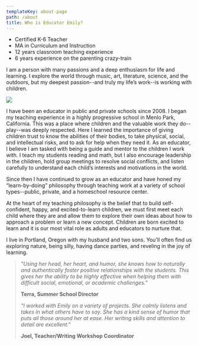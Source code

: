 ```yaml
---
templateKey: about-page
path: /about
title: Who is Educator Emily?
---
```

* Certified K-6 Teacher
* MA in Curriculum and Instruction
* 12 years classroom teaching experience 
* 6 years experience on the parenting crazy-train  

I am a person with many passions and a deep enthusiasm for life and learning. I explore the world through music, art, literature, science, and the outdoors, but my deepest passion--and truly my life’s work--is working with children.

![](/img/emilybio.jpg)

I have been an educator in public and private schools since 2008. I began my teaching experience in a highly progressive school in Menlo Park, California. This was a place where children and the valuable work they do--play--was deeply respected. Here I learned the importance of giving children trust to know the abilities of their bodies, to take physical, social, and intellectual risks, and to ask for help when they need it. As an educator, I believe I am tasked with being a guide and mentor to the children I work with. I teach my students reading and math, but I also encourage leadership in the children, hold group meetings to resolve social conflicts, and listen carefully to understand each child’s interests and motivations in the world.

Since then I have continued to grow as an educator and have honed my “learn-by-doing” philosophy through teaching work at a variety of school types--public, private, and a homeschool resource center. 

At the heart of my teaching philosophy is the belief that to build self-confident, happy, and excited-to-learn children, we must first meet each child where they are and allow them to explore their own ideas about how to approach a problem or learn a new concept. Children are born excited to learn and it is our most vital role as adults and educators to nurture that.

I live in Portland, Oregon with my husband and two sons. You'll often find us exploring nature, being silly, having dance parties, and reveling in the joy of learning.

> *"Using her head, her heart, and humor, she knows how to naturally and authentically foster positive relationships with the students. This gives her the ability to be highly effective when helping them with difficult social, emotional, or academic challenges."*
>
> **Terra, Summer School Director**
>
> *"I worked with Emily on a variety of projects. She calmly listens and takes in what others have to say. She has a kind sense of humor that puts all those around her at ease. Her writing skills and attention to detail are excellent."* 
>
> **Joel, Teacher/Writing Workshop Coordinator**